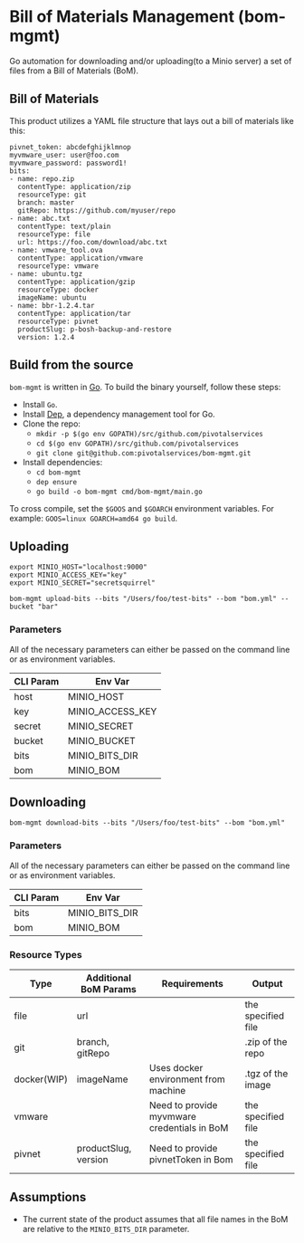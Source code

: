 # Bill of Materials Management (bom-mgmt)

Go automation for downloading and/or uploading(to a Minio server) a set of files from a Bill of Materials (BoM).

## Bill of Materials

This product utilizes a YAML file structure that lays out a bill of materials like this:
```
pivnet_token: abcdefghijklmnop
myvmware_user: user@foo.com
myvmware_password: password1!
bits:
- name: repo.zip
  contentType: application/zip
  resourceType: git
  branch: master
  gitRepo: https://github.com/myuser/repo
- name: abc.txt
  contentType: text/plain
  resourceType: file
  url: https://foo.com/download/abc.txt
- name: vmware_tool.ova
  contentType: application/vmware
  resourceType: vmware
- name: ubuntu.tgz
  contentType: application/gzip
  resourceType: docker
  imageName: ubuntu
- name: bbr-1.2.4.tar
  contentType: application/tar
  resourceType: pivnet
  productSlug: p-bosh-backup-and-restore
  version: 1.2.4
```

## Build from the source

`bom-mgmt` is written in [Go](https://golang.org/).
To build the binary yourself, follow these steps:

* Install `Go`.
* Install [Dep](https://github.com/golang/dep), a dependency management tool for Go.
* Clone the repo:
  - `mkdir -p $(go env GOPATH)/src/github.com/pivotalservices`
  - `cd $(go env GOPATH)/src/github.com/pivotalservices`
  - `git clone git@github.com:pivotalservices/bom-mgmt.git`
* Install dependencies:
  - `cd bom-mgmt`
  - `dep ensure`
  - `go build -o bom-mgmt cmd/bom-mgmt/main.go`

To cross compile, set the `$GOOS` and `$GOARCH` environment variables.
For example: `GOOS=linux GOARCH=amd64 go build`.

## Uploading
```
export MINIO_HOST="localhost:9000"
export MINIO_ACCESS_KEY="key"
export MINIO_SECRET="secretsquirrel"

bom-mgmt upload-bits --bits "/Users/foo/test-bits" --bom "bom.yml" --bucket "bar"
```

### Parameters

All of the necessary parameters can either be passed on the command line or as environment variables.

| CLI Param | Env Var          |
| --------- | ---------------- |
|host       | MINIO_HOST       |
|key        | MINIO_ACCESS_KEY |
|secret     | MINIO_SECRET     |
|bucket     | MINIO_BUCKET     |
|bits       | MINIO_BITS_DIR   |
|bom        | MINIO_BOM        |

## Downloading
```
bom-mgmt download-bits --bits "/Users/foo/test-bits" --bom "bom.yml"
```

### Parameters

All of the necessary parameters can either be passed on the command line or as environment variables.

| CLI Param | Env Var          |
| --------- | ---------------- |
|bits       | MINIO_BITS_DIR   |
|bom        | MINIO_BOM        |

### Resource Types

| Type       | Additional BoM Params | Requirements                                | Output             |
| ---------- | --------------------- | ------------------------------------------- | ------------------ |
|file        | url                   |                                             | the specified file |
|git         | branch, gitRepo       |                                             | .zip of the repo   |
|docker(WIP) | imageName             | Uses docker environment from machine        | .tgz of the image  |
|vmware      |                       | Need to provide myvmware credentials in BoM | the specified file |
|pivnet      | productSlug, version  | Need to provide pivnetToken in Bom          | the specified file |

## Assumptions

- The current state of the product assumes that all file names in the BoM are relative to the `MINIO_BITS_DIR` parameter.
